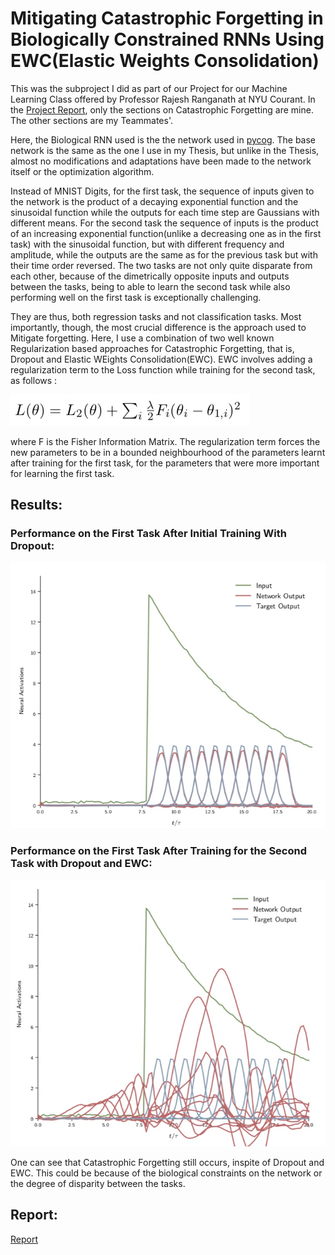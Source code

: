 # Mitigating Catastrophic Forgetting in Biologically Constrained RNNs Using EWC(Elastic Weights Consolidation)

This was the subproject I did as part of our Project for our Machine Learning Class offered by Professor Rajesh Ranganath at NYU Courant. In the [Project Report](),
only the sections on Catastrophic Forgetting are mine. The other sections are my Teammates'.

Here, the Biological RNN used is the the network used in [pycog](https://github.com/frsong/pycog). The base network is the same as the one I use in my Thesis, but unlike in the Thesis, almost no modifications and adaptations have been made to the network itself or the optimization algorithm. 

Instead of MNIST Digits, for the first task, the sequence of inputs given to the network is the product of a decaying exponential function and the sinusoidal function while the outputs for each time step are Gaussians with different means. For the second task the sequence of inputs is the product of an increasing exponential function(unlike a decreasing one as in the first task) with the sinusoidal function, but with different frequency and amplitude, while the outputs are the same as for the previous task but with their time order reversed. The two tasks are not only quite disparate from each other, because of the dimetrically opposite inputs and outputs between the tasks, being to able to learn the second task while also performing well on the first task is exceptionally challenging.

They are thus, both regression tasks and not classification tasks. Most importantly, though, the most crucial difference is the approach used to Mitigate forgetting. Here, I use a combination of two well known Regularization based approaches for Catastrophic Forgetting, that is, Dropout and Elastic WEights Consolidation(EWC). EWC involves adding a regularization term to the Loss function while training for the second task, as follows :

![ewceq](Images/ewc.jpeg)

where F is the Fisher Information Matrix. The regularization term forces the new parameters to be in a bounded neighbourhood of the parameters learnt after training for the first task, for the parameters that were more important for learning the first task.




## Results:

### Performance on the First Task After Initial Training With Dropout:

![Features](Images/1st_task.jpeg)

### Performance on the First Task After Training for the Second Task with Dropout and EWC:

![Features](Images/1st_task_ewc.jpeg)


One can see that Catastrophic Forgetting still occurs, inspite of Dropout and EWC. This could be because of the biological constraints on the network or the degree of disparity between the tasks.




## Report:

[Report](Machine_Learning_Project_Report-2.pdf)


